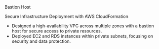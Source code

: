 Bastion Host 

Secure Infrastructure Deployment with AWS CloudFormation

- Designed a high-availability VPC across multiple zones with a bastion host for secure access to private resources.
- Deployed EC2 and RDS instances within private subnets, focusing on security and data protection.
